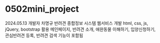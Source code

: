# 0502mini_project
2024.05.13
개발자 차명규
반려견 종합정보 시스템 웹서비스 개발
html, css, js, jQuery, bootstrap 활용
메인페이지, 반려견 소개, 애완동물 이해하기, 입양신청하기, 관심반려견 등록, 반려견 검색 기능이 포함됨
